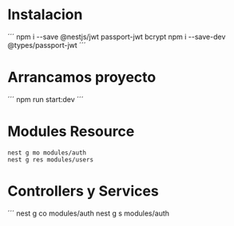 # Instalacion
´´´
npm i --save @nestjs/jwt passport-jwt bcrypt
npm i --save-dev @types/passport-jwt
´´´

# Arrancamos proyecto
´´´
npm run start:dev
´´´
# Modules Resource
```
nest g mo modules/auth
nest g res modules/users
```
# Controllers y Services
´´´
nest g co modules/auth
nest g s modules/auth